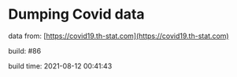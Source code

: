 Dumping Covid data
==================
                        
data from: [https://covid19.th-stat.com](https://covid19.th-stat.com)

build: #86

build time: 2021-08-12 00:41:43
